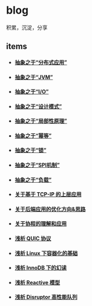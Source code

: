 # blog

积累，沉淀，分享

## items

- #### [抽象之于“分布式应用”](https://github.com/BBLLMYD/blog/blob/master/blogs/%E6%8A%BD%E8%B1%A1%E4%B9%8B%E4%BA%8E%E2%80%9C%E5%88%86%E5%B8%83%E5%BC%8F%E5%BA%94%E7%94%A8%E2%80%9D.md)
- #### [抽象之于“JVM”](https://github.com/BBLLMYD/blog/blob/master/blogs/%E6%8A%BD%E8%B1%A1%E4%B9%8B%E4%BA%8E%E2%80%9CJVM%E2%80%9D.md)
- #### [抽象之于“I/O”](https://github.com/BBLLMYD/blog/blob/master/blogs/%E6%8A%BD%E8%B1%A1%E4%B9%8B%E4%BA%8E%E2%80%9CIO%E2%80%9D.md)
- #### [抽象之于“设计模式”](https://github.com/BBLLMYD/blog/blob/master/blogs/%E6%8A%BD%E8%B1%A1%E4%B9%8B%E4%BA%8E%E2%80%9C%E8%AE%BE%E8%AE%A1%E6%A8%A1%E5%BC%8F%E2%80%9D.md)
- #### [抽象之于“局部性原理”](https://github.com/BBLLMYD/blog/blob/master/blogs/%E6%8A%BD%E8%B1%A1%E4%B9%8B%E4%BA%8E%E2%80%9C%E5%B1%80%E9%83%A8%E6%80%A7%E5%8E%9F%E7%90%86%E2%80%9D.md)
- #### [抽象之于“幂等”](https://github.com/BBLLMYD/blog/blob/master/blogs/%E6%8A%BD%E8%B1%A1%E4%B9%8B%E4%BA%8E%E2%80%9C%E5%B9%82%E7%AD%89%E2%80%9D.md)
- #### [抽象之于“锁”](https://github.com/BBLLMYD/blog/blob/master/blogs/%E6%8A%BD%E8%B1%A1%E4%B9%8B%E4%BA%8E%E2%80%9C%E9%94%81%E2%80%9D.md)
- #### [抽象之于“SPI机制”](https://github.com/BBLLMYD/blog/blob/master/blogs/%E6%8A%BD%E8%B1%A1%E4%B9%8B%E4%BA%8E%E2%80%9CSPI%E6%9C%BA%E5%88%B6%E2%80%9D.md)
- #### [抽象之于“负载”](https://github.com/BBLLMYD/blog/blob/master/blogs/%E6%8A%BD%E8%B1%A1%E4%B9%8B%E4%BA%8E%E2%80%9C%E8%B4%9F%E8%BD%BD%E2%80%9D.md)
- #### [关于基于 TCP-IP 的上层应用](https://github.com/BBLLMYD/blog/blob/master/blogs/%E5%85%B3%E4%BA%8E%E5%9F%BA%E4%BA%8ETCP-IP%E7%9A%84%E4%B8%8A%E5%B1%82%E5%BA%94%E7%94%A8.md)
- #### [关于后端应用的优化方向&思路](https://github.com/BBLLMYD/blog/blob/master/blogs/%E5%85%B3%E4%BA%8E%E5%90%8E%E7%AB%AF%E5%BA%94%E7%94%A8%E7%9A%84%E4%BC%98%E5%8C%96%E6%96%B9%E5%90%91%26%E6%80%9D%E8%B7%AF.md)
- #### [关于协程的理解和应用]()
- #### [浅析 QUIC 协议](https://github.com/BBLLMYD/blog/blob/master/blogs/%E6%B5%85%E6%9E%90QUIC%E5%8D%8F%E8%AE%AE.md)
- #### [浅析 Linux 下容器化的基础](https://github.com/BBLLMYD/blog/blob/master/blogs/%E6%B5%85%E6%9E%90Linux%E4%B8%8B%E5%AE%B9%E5%99%A8%E5%8C%96%E7%9A%84%E5%AE%9E%E7%8E%B0%E5%9F%BA%E7%A1%80.md)
- #### [浅析 InnoDB 下的幻读](https://github.com/BBLLMYD/blog/blob/master/blogs/%E6%B5%85%E6%9E%90InnoDB%E4%B8%8B%E7%9A%84%E5%B9%BB%E8%AF%BB.md)
- #### [浅析 Reactive 模型]()
- #### [浅析 Disruptor 高性能队列]()


